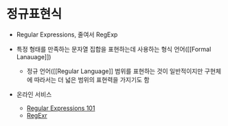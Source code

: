 # 정규표현식

- Regular Expressions, 줄여서 RegExp
    
- 특정 형태를 만족하는 문자열 집합을 표현하는데 사용하는 형식 언어([[Formal Lanauage]])
    
    - 정규 언어([[Regular Language]] 범위를 표현하는 것이 일반적이지만 구현체에 따라서는 더 넓은 범위의 표현력을 가지기도 함
- 온라인 서비스
    
    - [Regular Expressions 101](https://regex101.com/)
    - [RegExr](https://regexr.com/)